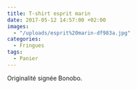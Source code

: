 ```yaml
---
title: T-shirt esprit marin
date: 2017-05-12 14:57:00 +02:00
images:
  - "/uploads/esprit%20marin-df983a.jpg"
categories:
  - Fringues
tags:
  - Panier
---
```


Originalité signée Bonobo.
